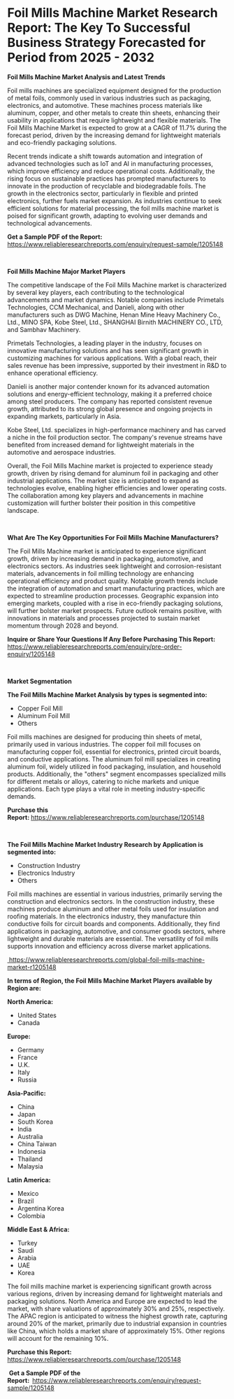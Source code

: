 <p><h1>Foil Mills Machine Market Research Report: The Key To Successful Business Strategy Forecasted for Period from 2025 - 2032</h1></p><p><strong>Foil Mills Machine Market Analysis and Latest Trends</strong></p>
<p><p>Foil mills machines are specialized equipment designed for the production of metal foils, commonly used in various industries such as packaging, electronics, and automotive. These machines process materials like aluminum, copper, and other metals to create thin sheets, enhancing their usability in applications that require lightweight and flexible materials. The Foil Mills Machine Market is expected to grow at a CAGR of 11.7% during the forecast period, driven by the increasing demand for lightweight materials and eco-friendly packaging solutions. </p><p>Recent trends indicate a shift towards automation and integration of advanced technologies such as IoT and AI in manufacturing processes, which improve efficiency and reduce operational costs. Additionally, the rising focus on sustainable practices has prompted manufacturers to innovate in the production of recyclable and biodegradable foils. The growth in the electronics sector, particularly in flexible and printed electronics, further fuels market expansion. As industries continue to seek efficient solutions for material processing, the foil mills machine market is poised for significant growth, adapting to evolving user demands and technological advancements.</p></p>
<p><strong>Get a Sample PDF of the Report:&nbsp;</strong> <a href="https://www.reliableresearchreports.com/enquiry/request-sample/1205148?utm_campaign=3136&utm_medium=2&utm_source=Github&utm_content=ia&utm_term=16042025&utm_id=foil-mills-machine">https://www.reliableresearchreports.com/enquiry/request-sample/1205148</a></p>
<p>&nbsp;</p>
<p><strong>Foil Mills Machine Major Market Players</strong></p>
<p><p>The competitive landscape of the Foil Mills Machine market is characterized by several key players, each contributing to the technological advancements and market dynamics. Notable companies include Primetals Technologies, CCM Mechanical, and Danieli, along with other manufacturers such as DWG Machine, Henan Mine Heavy Machinery Co., Ltd., MINO SPA, Kobe Steel, Ltd., SHANGHAI Birnith MACHINERY CO., LTD, and Sambhav Machinery.</p><p>Primetals Technologies, a leading player in the industry, focuses on innovative manufacturing solutions and has seen significant growth in customizing machines for various applications. With a global reach, their sales revenue has been impressive, supported by their investment in R&D to enhance operational efficiency.</p><p>Danieli is another major contender known for its advanced automation solutions and energy-efficient technology, making it a preferred choice among steel producers. The company has reported consistent revenue growth, attributed to its strong global presence and ongoing projects in expanding markets, particularly in Asia.</p><p>Kobe Steel, Ltd. specializes in high-performance machinery and has carved a niche in the foil production sector. The company's revenue streams have benefited from increased demand for lightweight materials in the automotive and aerospace industries. </p><p>Overall, the Foil Mills Machine market is projected to experience steady growth, driven by rising demand for aluminum foil in packaging and other industrial applications. The market size is anticipated to expand as technologies evolve, enabling higher efficiencies and lower operating costs. The collaboration among key players and advancements in machine customization will further bolster their position in this competitive landscape.</p></p>
<p>&nbsp;</p>
<p><strong>What Are The Key Opportunities For Foil Mills Machine Manufacturers?</strong></p>
<p><p>The Foil Mills Machine market is anticipated to experience significant growth, driven by increasing demand in packaging, automotive, and electronics sectors. As industries seek lightweight and corrosion-resistant materials, advancements in foil milling technology are enhancing operational efficiency and product quality. Notable growth trends include the integration of automation and smart manufacturing practices, which are expected to streamline production processes. Geographic expansion into emerging markets, coupled with a rise in eco-friendly packaging solutions, will further bolster market prospects. Future outlook remains positive, with innovations in materials and processes projected to sustain market momentum through 2028 and beyond.</p></p>
<p><strong>Inquire or Share Your Questions If Any Before Purchasing This Report:</strong> <a href="https://www.reliableresearchreports.com/enquiry/pre-order-enquiry/1205148?utm_campaign=3136&utm_medium=2&utm_source=Github&utm_content=ia&utm_term=16042025&utm_id=foil-mills-machine">https://www.reliableresearchreports.com/enquiry/pre-order-enquiry/1205148</a></p>
<p>&nbsp;</p>
<p><strong>Market Segmentation</strong></p>
<p><strong>The Foil Mills Machine Market Analysis by types is segmented into:</strong></p>
<p><ul><li>Copper Foil Mill</li><li>Aluminum Foil Mill</li><li>Others</li></ul></p>
<p><p>Foil mills machines are designed for producing thin sheets of metal, primarily used in various industries. The copper foil mill focuses on manufacturing copper foil, essential for electronics, printed circuit boards, and conductive applications. The aluminum foil mill specializes in creating aluminum foil, widely utilized in food packaging, insulation, and household products. Additionally, the "others" segment encompasses specialized mills for different metals or alloys, catering to niche markets and unique applications. Each type plays a vital role in meeting industry-specific demands.</p></p>
<p><strong>Purchase this Report:&nbsp;</strong><a href="https://www.reliableresearchreports.com/purchase/1205148?utm_campaign=3136&utm_medium=2&utm_source=Github&utm_content=ia&utm_term=16042025&utm_id=foil-mills-machine">https://www.reliableresearchreports.com/purchase/1205148</a></p>
<p>&nbsp;</p>
<p><strong>The Foil Mills Machine Market Industry Research by Application is segmented into:</strong></p>
<p><ul><li>Construction Industry</li><li>Electronics Industry</li><li>Others</li></ul></p>
<p><p>Foil mills machines are essential in various industries, primarily serving the construction and electronics sectors. In the construction industry, these machines produce aluminum and other metal foils used for insulation and roofing materials. In the electronics industry, they manufacture thin conductive foils for circuit boards and components. Additionally, they find applications in packaging, automotive, and consumer goods sectors, where lightweight and durable materials are essential. The versatility of foil mills supports innovation and efficiency across diverse market applications.</p></p>
<p><a href="https://www.reliableresearchreports.com/global-foil-mills-machine-market-r1205148?utm_campaign=3136&utm_medium=2&utm_source=Github&utm_content=ia&utm_term=16042025&utm_id=foil-mills-machine">&nbsp;https://www.reliableresearchreports.com/global-foil-mills-machine-market-r1205148</a></p>
<p><strong>In terms of Region, the Foil Mills Machine Market Players available by Region are:</strong></p>
<p>
    <p> <strong> North America: </strong>
        <ul>
            <li>United States</li>
            <li>Canada</li>
        </ul>
        </p> 
    <p> <strong> Europe: </strong>
        <ul>
            <li>Germany</li>
            <li>France</li>
            <li>U.K.</li>
            <li>Italy</li>
            <li>Russia</li>
        </ul>
        </p> 
    <p> <strong> Asia-Pacific: </strong>
        <ul>
            <li>China</li>
            <li>Japan</li>
            <li>South Korea</li>
            <li>India</li>
            <li>Australia</li>
            <li>China Taiwan</li>
            <li>Indonesia</li>
            <li>Thailand</li>
            <li>Malaysia</li>
        </ul>
        </p> 
    <p> <strong> Latin America: </strong>
        <ul>
            <li>Mexico</li>
            <li>Brazil</li>
            <li>Argentina Korea</li>
            <li>Colombia</li>
        </ul>
        </p> 
    <p> <strong> Middle East & Africa: </strong>
        <ul>
            <li>Turkey</li>
            <li>Saudi</li>
            <li>Arabia</li>
            <li>UAE</li>
            <li>Korea</li>
        </ul>
    </p>
    </p>
<p><p>The foil mills machine market is experiencing significant growth across various regions, driven by increasing demand for lightweight materials and packaging solutions. North America and Europe are expected to lead the market, with share valuations of approximately 30% and 25%, respectively. The APAC region is anticipated to witness the highest growth rate, capturing around 20% of the market, primarily due to industrial expansion in countries like China, which holds a market share of approximately 15%. Other regions will account for the remaining 10%.</p></p>
<p><strong>Purchase this Report: </strong><a href="https://www.reliableresearchreports.com/purchase/1205148?utm_campaign=3136&utm_medium=2&utm_source=Github&utm_content=ia&utm_term=16042025&utm_id=foil-mills-machine">https://www.reliableresearchreports.com/purchase/1205148</a></p>
<p>&nbsp;<strong>Get a Sample PDF of the Report:&nbsp;&nbsp;</strong><a href="https://www.reliableresearchreports.com/enquiry/request-sample/1205148?utm_campaign=3136&utm_medium=2&utm_source=Github&utm_content=ia&utm_term=16042025&utm_id=foil-mills-machine">https://www.reliableresearchreports.com/enquiry/request-sample/1205148</a></p>
<p><strong></strong></p>
<p><p></p><p></p><p></p></p>